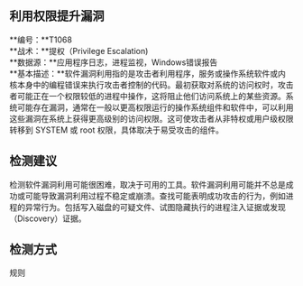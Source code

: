 ## 利用权限提升漏洞  
**编号：**T1068  
**战术：**提权（Privilege Escalation)  
**数据源：**应用程序日志，进程监视，Windows错误报告  
**基本描述：**软件漏洞利用指的是攻击者利用程序，服务或操作系统软件或内核本身中的编程错误来执行攻击者控制的代码。最初获取对系统的访问权时，攻击者可能正在一个权限较低的进程中操作，这将阻止他们访问系统上的某些资源。系统可能存在漏洞，通常在一般以更高权限运行的操作系统组件和软件中，可以利用这些漏洞在系统上获得更高级别的访问权限。这可使攻击者从非特权或用户级权限转移到 SYSTEM 或 root 权限，具体取决于易受攻击的组件。  
## 检测建议  
检测软件漏洞利用可能很困难，取决于可用的工具。软件漏洞利用可能并不总是成功或可能导致漏洞利用过程不稳定或崩溃。查找可能表明成功攻击的行为，例如进程的异常行为。包括写入磁盘的可疑文件、试图隐藏执行的进程注入证据或发现（Discovery）证据。  
## 检测方式  
规则